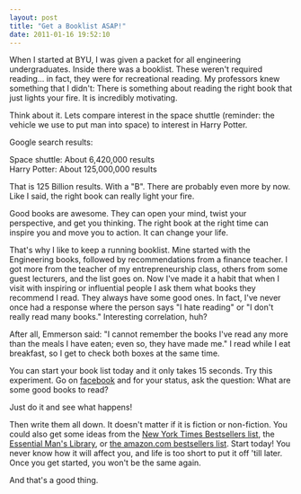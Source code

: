 ```yaml
---
layout: post
title: "Get a Booklist ASAP!"
date: 2011-01-16 19:52:10
---
```


When I started at BYU, I was given a packet for all engineering undergraduates. Inside there was a booklist. These weren't required reading... in fact, they were for recreational reading. My professors knew something that I didn't: There is something about reading the right book that just lights your fire. It is incredibly motivating.

Think about it. Lets compare interest in the space shuttle (reminder: the vehicle we use to put man into space) to interest in Harry Potter.

Google search results:

Space shuttle: About 6,420,000 results  
Harry Potter: About 125,000,000 results

That is 125 Billion results. With a "B". There are probably even more by now. Like I said, the right book can really light your fire.

Good books are awesome. They can open your mind, twist your perspective, and get you thinking. The right book at the right time can inspire you and move you to action. It can change your life.

That's why I like to keep a running booklist. Mine started with the Engineering books, followed by recommendations from a finance teacher. I got more from the teacher of my entrepreneurship class, others from some guest lecturers, and the list goes on. Now I've made it a habit that when I visit with inspiring or influential people I ask them what books they recommend I read. They always have some good ones. In fact, I've never once had a response where the person says "I hate reading" or "I don't really read many books." Interesting correlation, huh?

After all, Emmerson said: "I cannot remember the books I've read any more than the meals I have eaten; even so, they have made me." I read while I eat breakfast, so I get to check both boxes at the same time.

You can start your book list today and it only takes 15 seconds. Try this experiment. Go on <a href="http://www.facebook.com" target="_blank" rel="noopener noreferrer" title="Facebook">facebook</a> and for your status, ask the question: What are some good books to read?

Just do it and see what happens!

Then write them all down. It doesn't matter if it is fiction or non-fiction. You could also get some ideas from the <a href="http://www.nytimes.com/best-sellers-books/overview.html" target="_blank" rel="noopener noreferrer" title="New York Times Bestsellers">New York Times Bestsellers list</a>, the <a href="http://artofmanliness.com/2008/05/14/100-must-read-books-the-essential-mans-library/" target="_blank" rel="noopener noreferrer" title="The Essential Man's Library">Essential Man's Library</a>, or <a href="http://www.amazon.com/gp/bestsellers/books" target="_blank" rel="noopener noreferrer" title="amazon.com bestsellers">the amazon.com bestsellers list</a>. Start today! You never know how it will affect you, and life is too short to put it off 'till later. Once you get started, you won't be the same again.

And that's a good thing.